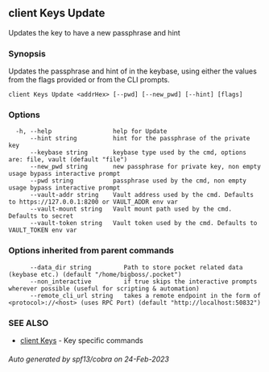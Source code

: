 ## client Keys Update

Updates the key to have a new passphrase and hint

### Synopsis

Updates the passphrase and hint of <addrHex> in the keybase, using either the values from the flags provided or from the CLI prompts.

```
client Keys Update <addrHex> [--pwd] [--new_pwd] [--hint] [flags]
```

### Options

```
  -h, --help                 help for Update
      --hint string          hint for the passphrase of the private key
      --keybase string       keybase type used by the cmd, options are: file, vault (default "file")
      --new_pwd string       new passphrase for private key, non empty usage bypass interactive prompt
      --pwd string           passphrase used by the cmd, non empty usage bypass interactive prompt
      --vault-addr string    Vault address used by the cmd. Defaults to https://127.0.0.1:8200 or VAULT_ADDR env var
      --vault-mount string   Vault mount path used by the cmd. Defaults to secret
      --vault-token string   Vault token used by the cmd. Defaults to VAULT_TOKEN env var
```

### Options inherited from parent commands

```
      --data_dir string         Path to store pocket related data (keybase etc.) (default "/home/bigboss/.pocket")
      --non_interactive         if true skips the interactive prompts wherever possible (useful for scripting & automation)
      --remote_cli_url string   takes a remote endpoint in the form of <protocol>://<host> (uses RPC Port) (default "http://localhost:50832")
```

### SEE ALSO

* [client Keys](client_Keys.md)	 - Key specific commands

###### Auto generated by spf13/cobra on 24-Feb-2023
